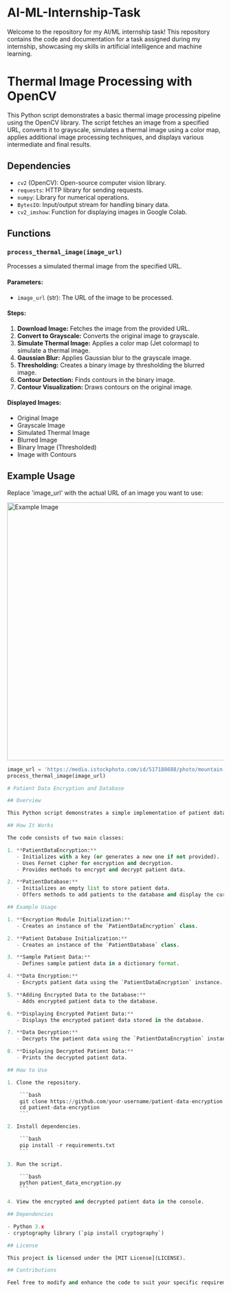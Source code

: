 # AI-ML-Internship-Task
Welcome to the repository for my AI/ML internship task! This repository contains the code and documentation for a task assigned during my internship, showcasing my skills in artificial intelligence and machine learning.

# Thermal Image Processing with OpenCV

This Python script demonstrates a basic thermal image processing pipeline using the OpenCV library. The script fetches an image from a specified URL, converts it to grayscale, simulates a thermal image using a color map, applies additional image processing techniques, and displays various intermediate and final results.

## Dependencies
- `cv2` (OpenCV): Open-source computer vision library.
- `requests`: HTTP library for sending requests.
- `numpy`: Library for numerical operations.
- `BytesIO`: Input/output stream for handling binary data.
- `cv2_imshow`: Function for displaying images in Google Colab.

## Functions

### `process_thermal_image(image_url)`
Processes a simulated thermal image from the specified URL.

#### Parameters:
- `image_url` (str): The URL of the image to be processed.

#### Steps:
1. **Download Image:** Fetches the image from the provided URL.
2. **Convert to Grayscale:** Converts the original image to grayscale.
3. **Simulate Thermal Image:** Applies a color map (Jet colormap) to simulate a thermal image.
4. **Gaussian Blur:** Applies Gaussian blur to the grayscale image.
5. **Thresholding:** Creates a binary image by thresholding the blurred image.
6. **Contour Detection:** Finds contours in the binary image.
7. **Contour Visualization:** Draws contours on the original image.

#### Displayed Images:
- Original Image
- Grayscale Image
- Simulated Thermal Image
- Blurred Image
- Binary Image (Thresholded)
- Image with Contours

## Example Usage

Replace 'image_url' with the actual URL of an image you want to use:

<img src="https://media.istockphoto.com/id/517188688/photo/mountain-landscape.jpg?s=612x612&w=0&k=20&c=A63koPKaCyIwQWOTFBRWXj_PwCrR4cEoOw2S9Q7yVl8=" alt="Example Image" width="600"/>

```python
image_url = 'https://media.istockphoto.com/id/517188688/photo/mountain-landscape.jpg?s=612x612&w=0&k=20&c=A63koPKaCyIwQWOTFBRWXj_PwCrR4cEoOw2S9Q7yVl8='
process_thermal_image(image_url)

# Patient Data Encryption and Database

## Overview

This Python script demonstrates a simple implementation of patient data encryption and storage in a database. It utilizes the `cryptography` library to perform encryption and decryption using the Fernet symmetric key encryption scheme.

## How It Works

The code consists of two main classes:

1. **PatientDataEncryption:**
   - Initializes with a key (or generates a new one if not provided).
   - Uses Fernet cipher for encryption and decryption.
   - Provides methods to encrypt and decrypt patient data.

2. **PatientDatabase:**
   - Initializes an empty list to store patient data.
   - Offers methods to add patients to the database and display the current patient records.

## Example Usage

1. **Encryption Module Initialization:**
   - Creates an instance of the `PatientDataEncryption` class.

2. **Patient Database Initialization:**
   - Creates an instance of the `PatientDatabase` class.

3. **Sample Patient Data:**
   - Defines sample patient data in a dictionary format.

4. **Data Encryption:**
   - Encrypts patient data using the `PatientDataEncryption` instance.

5. **Adding Encrypted Data to the Database:**
   - Adds encrypted patient data to the database.

6. **Displaying Encrypted Patient Data:**
   - Displays the encrypted patient data stored in the database.

7. **Data Decryption:**
   - Decrypts the patient data using the `PatientDataEncryption` instance.

8. **Displaying Decrypted Patient Data:**
   - Prints the decrypted patient data.

## How to Use

1. Clone the repository.

    ```bash
    git clone https://github.com/your-username/patient-data-encryption.git
    cd patient-data-encryption
    ```

2. Install dependencies.

    ```bash
    pip install -r requirements.txt
    ```

3. Run the script.

    ```bash
    python patient_data_encryption.py
    ```

4. View the encrypted and decrypted patient data in the console.

## Dependencies

- Python 3.x
- cryptography library (`pip install cryptography`)

## License

This project is licensed under the [MIT License](LICENSE).

## Contributions

Feel free to modify and enhance the code to suit your specific requirements. If you encounter any issues or have suggestions for improvements, please open an issue or submit a pull request. Thank you for using this patient data encryption and database example!




